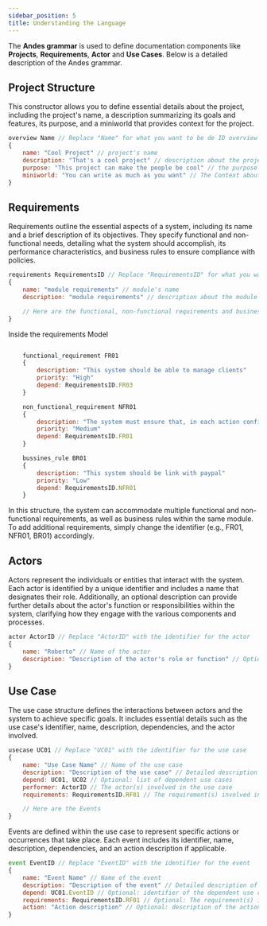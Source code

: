 ```yaml
---
sidebar_position: 5
title: Understanding the Language
---
```


The **Andes grammar** is used to define documentation components like **Projects**, **Requirements**, **Actor** and **Use Cases**. Below is a detailed description of the Andes grammar.

## Project Structure

This constructor allows you to define essential details about the project, including the project's name, a description summarizing its goals and features, its purpose, and a miniworld that provides context for the project.

```js
overview Name // Replace "Name" for what you want to be de ID overview
{
    name: "Cool Project" // project's name
    description: "That's a cool project" // description about the project
    purpose: "This project can make the people be cool" // the purpose of this project.
    miniworld: "You can write as much as you want" // The Context about the project
}
```

## Requirements


Requirements outline the essential aspects of a system, including its name and a brief description of its objectives. They specify functional and non-functional needs, detailing what the system should accomplish, its performance characteristics, and business rules to ensure compliance with policies.


```js
requirements RequirementsID // Replace "RequirementsID" for what you want to be de ID requirements
{
    name: "module requirements" // module's name
    description: "module requirements" // description about the module

    // Here are the functional, non-functional requirements and business rules
}
```

Inside the requirements Model

``` js

    functional_requirement FR01
    {
        description: "This system should be able to manage clients"
        priority: "High" 
        depend: RequirementsID.FR03
    }

    non_functional_requirement NFR01
    {
        description: "The system must ensure that, in each action confirmation, the potential impacts of the action are presented in a clear and understandable way to the user"
        priority: "Medium" 
        depend: RequirementsID.FR01
    }

    bussines_rule BR01
    {
        description: "This system should be link with paypal"
        priority: "Low" 
        depend: RequirementsID.NFR01
    }

```

In this structure, the system can accommodate multiple functional and non-functional requirements, as well as business rules within the same module. To add additional requirements, simply change the identifier (e.g., FR01, NFR01, BR01) accordingly.

## Actors

Actors represent the individuals or entities that interact with the system. Each actor is identified by a unique identifier and includes a name that designates their role. Additionally, an optional description can provide further details about the actor's function or responsibilities within the system, clarifying how they engage with the various components and processes.

``` js
actor ActorID // Replace "ActorID" with the identifier for the actor
{
    name: "Roberto" // Name of the actor
    description: "Description of the actor's role or function" // Optional: detailed description of the actor
}
```

## Use Case

The use case structure defines the interactions between actors and the system to achieve specific goals. It includes essential details such as the use case's identifier, name, description, dependencies, and the actor involved.

``` js
usecase UC01 // Replace "UC01" with the identifier for the use case
{
    name: "Use Case Name" // Name of the use case
    description: "Description of the use case" // Detailed description of the use case
    depend: UC01, UC02 // Optional: list of dependent use cases
    performer: ActorID // The actor(s) involved in the use case
    requirements: RequirementsID.RF01 // The requirement(s) involved in the use case

    // Here are the Events
}
```

Events are defined within the use case to represent specific actions or occurrences that take place. Each event includes its identifier, name, description, dependencies, and an action description if applicable.

``` js
event EventID // Replace "EventID" with the identifier for the event
{
    name: "Event Name" // Name of the event
    description: "Description of the event" // Detailed description of the event
    depend: UC01.EventID // Optional: identifier of the dependent use case and event
    requirements: RequirementsID.RF01 // Optional: The requirement(s) involved in the event
    action: "Action description" // Optional: description of the action performed during the event
}
```
